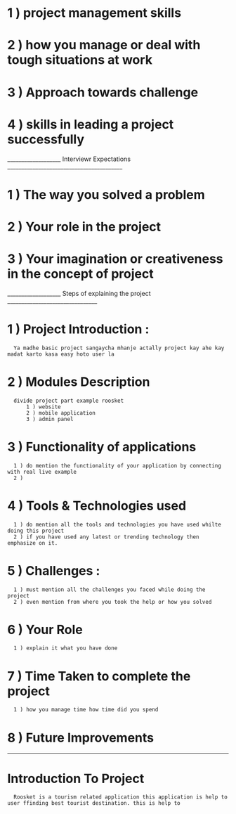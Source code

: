 
# 1 ) project management skills
# 2 ) how you manage or deal with tough situations at work
# 3 ) Approach towards challenge
# 4 ) skills in leading a project successfully



___________________ Interviewr Expectations _________________________________________

# 1 ) The way you solved a problem
# 2 ) Your role in the project
# 3 ) Your imagination or creativeness in the concept of project


___________________ Steps of explaining the project ________________________________

# 1 ) Project Introduction :
      Ya madhe basic project sangaycha mhanje actally project kay ahe kay madat karto kasa easy hoto user la 


# 2 ) Modules Description

      divide project part example roosket
          1 ) website
          2 ) mobile application
          3 ) admin panel
          
# 3 ) Functionality of applications
      1 ) do mention the functionality of your application by connecting with real live example
      2 ) 
      
# 4 ) Tools & Technologies used
      1 ) do mention all the tools and technologies you have used whilte doing this project
      2 ) if you have used any latest or trending technology then emphasize on it.
      
# 5 ) Challenges : 
      1 ) must mention all the challenges you faced while doing the project
      2 ) even mention from where you took the help or how you solved
      
# 6 ) Your Role
      1 ) explain it what you have done

# 7 ) Time Taken to complete the project

      1 ) how you manage time how time did you spend
      
# 8 ) Future Improvements
       
      


_____________________________________________________________

# Introduction To Project

      Roosket is a tourism related application this application is help to user ffinding best tourist destination. this is help to  










